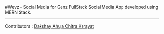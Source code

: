 #Wevz - Social Media for Genz
FullStack Social Media App developed using MERN Stack.
***
Contributors :
<a href="https://github.com/dakshayahuja">Dakshay Ahuja
<a href="https://github.com/chitrakarayat">Chitra Karayat
